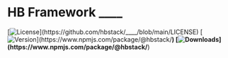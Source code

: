 # HB Framework ____

[![License](https://flat.badgen.net/github/license/hbstack/____)](https://github.com/hbstack/____/blob/main/LICENSE)
[![Version](https://flat.badgen.net/npm/v/@hbstack/____)](https://www.npmjs.com/package/@hbstack/____)
[![Downloads](https://flat.badgen.net/npm/dt/@hbstack/____)](https://www.npmjs.com/package/@hbstack/____)
